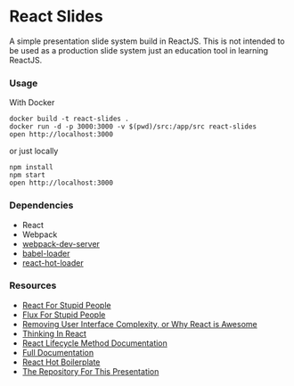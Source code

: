 React Slides
=====================

A simple presentation slide system build in ReactJS. This is not intended to be used as a production slide system just an education tool in learning ReactJS.

### Usage

With Docker
```
docker build -t react-slides .
docker run -d -p 3000:3000 -v $(pwd)/src:/app/src react-slides
open http://localhost:3000
```

or just locally

```
npm install
npm start
open http://localhost:3000
```

### Dependencies

* React
* Webpack
* [webpack-dev-server](https://github.com/webpack/webpack-dev-server)
* [babel-loader](https://github.com/babel/babel-loader)
* [react-hot-loader](https://github.com/gaearon/react-hot-loader)

### Resources

* <a href="http://blog.andrewray.me/reactjs-for-stupid-people/">React For Stupid People</a>
* <a href="http://blog.andrewray.me/flux-for-stupid-people/">Flux For Stupid People</a>
* <a href="http://jlongster.com/Removing-User-Interface-Complexity,-or-Why-React-is-Awesome">Removing User Interface Complexity, or Why React is Awesome</a>
* <a href="https://facebook.github.io/react/docs/thinking-in-react.html">Thinking In React</a>
* <a href="https://facebook.github.io/react/docs/component-specs.html">React Lifecycle Method Documentation</a>
* <a href="https://facebook.github.io/react/docs/getting-started.html">Full Documentation</a>
* <a href="https://github.com/gaearon/react-hot-boilerplate">React Hot Boilerplate</a>
* <a href="https://github.com/leadiv/react-slides">The Repository For This Presentation</a>
